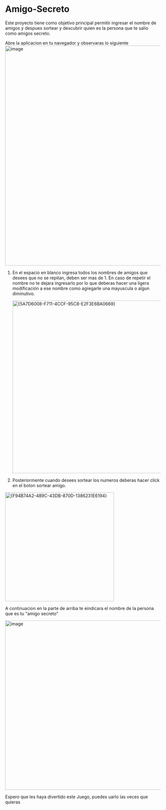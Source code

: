 # Amigo-Secreto

Este proyecto tiene como objetivo principal permitir ingresar el nombre de amigos y despues sortear y descubrir quien es la persona que te salio como amigos secreto.

Abre la aplicacion en tu navegador y observaras lo siguiente
<img width="711" alt="image" src="https://github.com/user-attachments/assets/3ab59401-ec2a-4c3d-a92a-13d627ec452e" />


1. En el espacio en blanco ingresa todos los nombres de amigos que desees que no se repitan, deben ser mas de 1. En caso de repetir el nombre no te dejara ingresarlo por lo que deberas hacer una ligera modificación a ese nombre como agregarle una mayuscula o algun diminutivo.

   <img width="558" alt="{5A7D6008-F711-4CCF-95C8-E2F3E6BA0669}" src="https://github.com/user-attachments/assets/fc5de722-ab39-40dc-b524-34eec411f8b7" />

   
3. Posteriormente cuando desees sortear los numeros deberas hacer click en el boton sortear amigo.
   
 <img width="352" alt="{F94B74A2-489C-43DB-870D-1386231E6194}" src="https://github.com/user-attachments/assets/825fb549-87e4-43f6-bc9d-f4a14c6f8d9c" />


 A continuacion en la parte de arriba te eindicara el nombre de la persona que es tu "amigo secreto"
 
<img width="547" alt="image" src="https://github.com/user-attachments/assets/2032539e-68ec-470b-92da-5cc7c07af1aa" />



Espero que les haya divertido este Juego, puedes uarlo las veces que quieras

